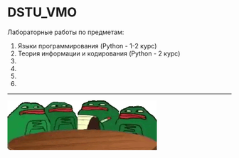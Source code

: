 # DSTU_VMO
Лабораторные работы по предметам:
1. Языки программирования (Python -  1-2 курс)
2. Теория информации и кодирования (Python - 2 курс)
3. 
4. 
5.
6. 

---

![](readme_file/3x.gif)
